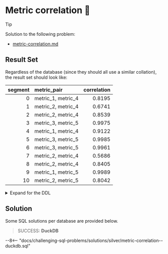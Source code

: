 # Metric correlation 🔀

> [!TIP]
>
> Solution to the following problem:
>
> - [metric-correlation.md](../../problems/silver/metric-correlation.md)

## Result Set

Regardless of the database (since they should all use a similar collation), the result set should look like:

| segment | metric_pair        | correlation |
| ------: | :----------------- | ----------: |
|       0 | metric_1, metric_4 |      0.8195 |
|       1 | metric_2, metric_4 |      0.6741 |
|       2 | metric_2, metric_4 |      0.8539 |
|       3 | metric_3, metric_5 |      0.9975 |
|       4 | metric_1, metric_4 |      0.9122 |
|       5 | metric_3, metric_5 |      0.9985 |
|       6 | metric_3, metric_5 |      0.9961 |
|       7 | metric_2, metric_4 |      0.5686 |
|       8 | metric_2, metric_4 |      0.8405 |
|       9 | metric_1, metric_5 |      0.9989 |
|      10 | metric_2, metric_5 |      0.8042 |

<details>
<summary>Expand for the DDL</summary>
--8<-- "docs/challenging-sql-problems/solutions/silver/metric-correlation.sql"
</details>

## Solution

Some SQL solutions per database are provided below.

<!-- prettier-ignore -->
> SUCCESS: **DuckDB**
>
--8<-- "docs/challenging-sql-problems/solutions/silver/metric-correlation--duckdb.sql"
